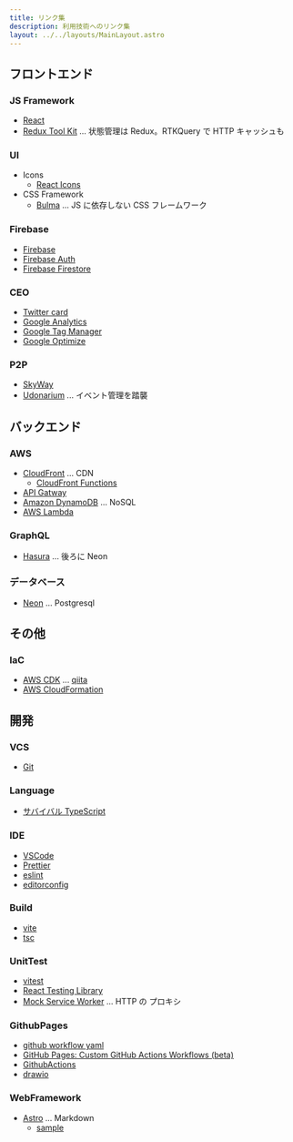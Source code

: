 ```yaml
---
title: リンク集
description: 利用技術へのリンク集
layout: ../../layouts/MainLayout.astro
---
```


## フロントエンド

### JS Framework

- [React](https://ja.reactjs.org/)
- [Redux Tool Kit](https://redux-toolkit.js.org/) ... 状態管理は Redux。RTKQuery で HTTP キャッシュも

### UI

- Icons
  - [React Icons](https://react-icons.github.io/react-icons/)
- CSS Framework
  - [Bulma](https://bulma.io/) ... JS に依存しない CSS フレームワーク

### Firebase

- [Firebase](https://firebase.google.com/)
- [Firebase Auth](https://firebase.google.com/docs/auth)
- [Firebase Firestore](https://firebase.google.com/docs/firestore)

### CEO

- [Twitter card](https://developer.twitter.com/ja/docs/tweets/optimize-with-cards/guides/getting-started)
- [Google Analytics](https://analytics.google.com/analytics/web/)
- [Google Tag Manager](https://tagmanager.google.com/)
- [Google Optimize](https://optimize.google.com/optimize/home/)

### P2P

- [SkyWay](https://webrtc.ecl.ntt.com/)
- [Udonarium](https://github.com/TK11235/udonarium) ... イベント管理を踏襲

## バックエンド

### AWS

- [CloudFront](https://docs.aws.amazon.com/ja_jp/AmazonCloudFront/latest/DeveloperGuide/Introduction.html) ... CDN
  - [CloudFront Functions](https://docs.aws.amazon.com/ja_jp/AmazonCloudFront/latest/DeveloperGuide/cloudfront-functions.html)
- [API Gatway](https://docs.aws.amazon.com/ja_jp/apigateway/latest/developerguide/welcome.html)
- [Amazon DynamoDB](https://docs.aws.amazon.com/ja_jp/amazondynamodb/latest/developerguide/Introduction.html) ... NoSQL
- [AWS Lambda](https://docs.aws.amazon.com/ja_jp/lambda/latest/dg/welcome.html)

### GraphQL

- [Hasura](https://hasura.io/) ... 後ろに Neon

### データベース

- [Neon](https://neon.tech/docs/introduction/about/) ... Postgresql

## その他

### IaC

- [AWS CDK](https://docs.aws.amazon.com/ja_jp/cdk/v2/guide/home.html) ... [qiita](https://qiita.com/hibohiboo/items/1a6dec3bbcf941ea4d9e)
- [AWS CloudFormation](https://docs.aws.amazon.com/ja_jp/AWSCloudFormation/latest/UserGuide/Welcome.html)

## 開発

### VCS

- [Git](https://github.com/hibohiboo/friends-sold-separately)

### Language

- [サバイバル TypeScript](https://typescriptbook.jp/)

### IDE

- [VSCode](https://azure.microsoft.com/ja-jp/products/visual-studio-code/)
- [Prettier](https://prettier.io/docs/en/index.html)
- [eslint](https://eslint.org/docs/latest/user-guide/core-concepts)
- [editorconfig](https://editorconfig.org/)

### Build

- [vite](https://ja.vitejs.dev/)
- [tsc](https://www.typescriptlang.org/docs/handbook/compiler-options.html)

### UnitTest

- [vitest](https://vitest.dev/)
- [React Testing Library](https://testing-library.com/docs/react-testing-library/intro/)
- [Mock Service Worker](https://mswjs.io/docs/) ... HTTP の プロキシ

### GithubPages

- [github workflow yaml](https://github.com/hibohiboo/friends-sold-separately/blob/develop/.github/workflows/github-pages.yml)
- [GitHub Pages: Custom GitHub Actions Workflows (beta)](https://github.blog/changelog/2022-07-27-github-pages-custom-github-actions-workflows-beta/)
- [GithubActions](https://docs.github.com/ja/actions/using-workflows/workflow-syntax-for-github-actions)
- [drawio](https://github.com/rlespinasse/drawio-export-action)

### WebFramework

- [Astro](https://docs.astro.build/ja/getting-started/) ... Markdown
  - [sample](https://github.com/withastro/astro/tree/main/examples/docs)
